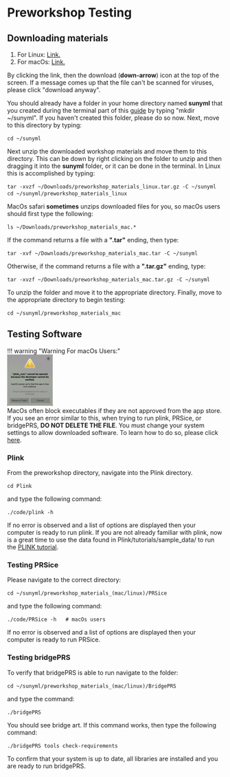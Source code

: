 
# Preworkshop Testing

## Downloading materials 


1. For Linux: [Link.](https://drive.google.com/file/d/1JgrSak3-CFIs0_u0q-fQisidvEBbtLeK/view?usp=sharing) 
2. For macOs: [Link.](https://drive.google.com/file/d/19gs9gPxad0Cb3lrMw4OuLUjkZgpRpAzS/view?usp=sharing) 


By clicking the link, then the download (**down-arrow**) icon at the top of the screen.  If a message  comes up that 
the file can't be scanned for viruses, please click "download anyway".  

You should already have a folder in your home directory named **sunyml** that you created during the terminal 
part of this [guide](prep_terminal.md) by typing "mkdir ~/sunyml".  If you haven't created this folder, please do so now. 
Next, move to this directory by typing: 

    cd ~/sunyml

Next unzip the downloaded workshop materials and move them to this directory.  This can be down by right clicking on the folder to unzip and 
then dragging it into the **sunyml** folder, or it can be done in the terminal.  In Linux this is accomplished by typing: 

    tar -xvzf ~/Downloads/preworkshop_materials_linux.tar.gz -C ~/sunyml
    cd ~/sunyml/preworkshop_materials_linux 

MacOs safari **sometimes** unzips downloaded files for you, so macOs users should first type the following: 

    ls ~/Downloads/preworkshop_materials_mac.* 

If the command returns a file with a **".tar"** ending, then type: 

    tar -xvf ~/Downloads/preworkshop_materials_mac.tar -C ~/sunyml 

Otherwise, if the command returns a file with a **".tar.gz"** ending, type:  
    
    tar -xvzf ~/Downloads/preworkshop_materials_mac.tar.gz -C ~/sunyml

To unzip the folder and move it to the appropriate directory.  Finally, move to the appropriate directory to begin testing: 

    cd ~/sunyml/preworkshop_materials_mac 



## Testing Software

!!! warning "Warning For macOs Users:"                                                                                                                                                                                         
    ![Screenshot](images/mac_plink_small.png)     
    MacOs often block executables if they are not approved from the app store.  If you see an error similar to this, when trying to run plink, PRSice, or bridgePRS, **DO NOT DELETE THE FILE**.  You must change your system settings to allow downloaded software.  To learn how to do so, please click [here](misc_plink_problem.md).   

### Plink 
                                                                                                                                                                                                            
From the preworkshop directory, navigate into the Plink directory. 

    cd Plink 

and type the following command: 

    ./code/plink -h 
 

If no error is observed and a list of options are displayed then your computer is ready to run plink.  If you are not already familiar with plink, now is a great time to use the data found in Plink/tutorials/sample_data/
to run the [PLINK tutorial](tut_plink.md). 



### Testing PRSice 

Please navigate to the correct directory: 


    cd ~/sunyml/preworkshop_materials_(mac/linux)/PRSice 

    
and type the following command: 

    ./code/PRSice -h   # macOs users 


If no error is observed and a list of options are displayed then your computer is ready to run PRSice. 

<!--                                                                                                                                                                                                                        
To learn more, please navigate to the tutorial directory: 

    cd ~/preworkshop_materials/PRSice/tutorial 

And follow the directions in our please see our [PRSice tutorial](misc_plink.md).                                                                                                                      
-->  




### Testing bridgePRS 

To verify that bridgePRS is able to run navigate to the folder: 

    cd ~/sunyml/preworkshop_materials_(mac/linux)/BridgePRS

and type the command: 

    ./bridgePRS 

You should see bridge art. If this command works, then type the following command: 

    ./bridgePRS tools check-requirements 


To confirm that your system is up to date, all libraries are installed and you are ready to run bridgePRS. 





                                                                                                                                                                                                                            
